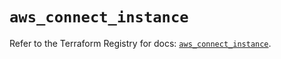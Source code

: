 # `aws_connect_instance`

Refer to the Terraform Registry for docs: [`aws_connect_instance`](https://registry.terraform.io/providers/hashicorp/aws/5.38.0/docs/resources/connect_instance).
